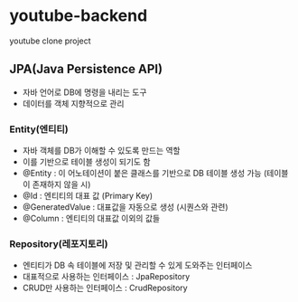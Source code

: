 # youtube-backend

youtube clone project

## JPA(Java Persistence API)

- 자바 언어로 DB에 명령을 내리는 도구
- 데이터를 객체 지향적으로 관리

### Entity(엔티티)

- 자바 객체를 DB가 이해할 수 있도록 만드는 역할
- 이를 기반으로 테이블 생성이 되기도 함
- @Entity : 이 어노테이션이 붙은 클래스를 기반으로 DB 테이블 생성 가능 (테이블이 존재하지 않을 시)
- @Id : 엔티티의 대표 값 (Primary Key)
- @GeneratedValue : 대표값을 자동으로 생성 (시퀀스와 관련)
- @Column : 엔티티의 대표값 이외의 값들

### Repository(레포지토리)

- 엔티티가 DB 속 테이블에 저장 및 관리할 수 있게 도와주는 인터페이스
- 대표적으로 사용하는 인터페이스 : JpaRepository
- CRUD만 사용하는 인터페이스 : CrudRepository
